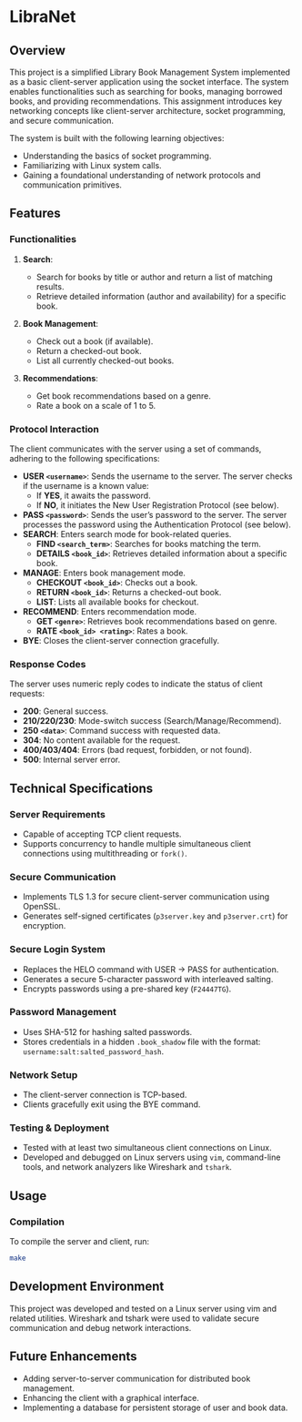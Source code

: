 # LibraNet

## Overview
This project is a simplified Library Book Management System implemented as a basic client-server application using the socket interface. The system enables functionalities such as searching for books, managing borrowed books, and providing recommendations. This assignment introduces key networking concepts like client-server architecture, socket programming, and secure communication. 

The system is built with the following learning objectives:
- Understanding the basics of socket programming.
- Familiarizing with Linux system calls.
- Gaining a foundational understanding of network protocols and communication primitives.

## Features

### Functionalities
1. **Search**:
   - Search for books by title or author and return a list of matching results.
   - Retrieve detailed information (author and availability) for a specific book.

2. **Book Management**:
   - Check out a book (if available).
   - Return a checked-out book.
   - List all currently checked-out books.

3. **Recommendations**:
   - Get book recommendations based on a genre.
   - Rate a book on a scale of 1 to 5.

### Protocol Interaction
The client communicates with the server using a set of commands, adhering to the following specifications:

- **USER `<username>`**: Sends the username to the server. The server checks if the username is a known value:
    - If **YES**, it awaits the password.
    - If **NO**, it initiates the New User Registration Protocol (see below).
- **PASS `<password>`**: Sends the user’s password to the server. The server processes the password using the Authentication Protocol (see below).
- **SEARCH**: Enters search mode for book-related queries.
  - **FIND `<search_term>`**: Searches for books matching the term.
  - **DETAILS `<book_id>`**: Retrieves detailed information about a specific book.
- **MANAGE**: Enters book management mode.
  - **CHECKOUT `<book_id>`**: Checks out a book.
  - **RETURN `<book_id>`**: Returns a checked-out book.
  - **LIST**: Lists all available books for checkout.
- **RECOMMEND**: Enters recommendation mode.
  - **GET `<genre>`**: Retrieves book recommendations based on genre.
  - **RATE `<book_id> <rating>`**: Rates a book.
- **BYE**: Closes the client-server connection gracefully.

### Response Codes
The server uses numeric reply codes to indicate the status of client requests:
- **200**: General success.
- **210/220/230**: Mode-switch success (Search/Manage/Recommend).
- **250 `<data>`**: Command success with requested data.
- **304**: No content available for the request.
- **400/403/404**: Errors (bad request, forbidden, or not found).
- **500**: Internal server error.

## Technical Specifications

### Server Requirements
- Capable of accepting TCP client requests.
- Supports concurrency to handle multiple simultaneous client connections using multithreading or `fork()`.

### Secure Communication
- Implements TLS 1.3 for secure client-server communication using OpenSSL.
- Generates self-signed certificates (`p3server.key` and `p3server.crt`) for encryption.

### Secure Login System
- Replaces the HELO command with USER → PASS for authentication.
- Generates a secure 5-character password with interleaved salting.
- Encrypts passwords using a pre-shared key (`F24447TG`).

### Password Management
- Uses SHA-512 for hashing salted passwords.
- Stores credentials in a hidden `.book_shadow` file with the format: `username:salt:salted_password_hash`.

### Network Setup
- The client-server connection is TCP-based.
- Clients gracefully exit using the BYE command.

### Testing & Deployment
- Tested with at least two simultaneous client connections on Linux.
- Developed and debugged on Linux servers using `vim`, command-line tools, and network analyzers like Wireshark and `tshark`.

## Usage

### Compilation
To compile the server and client, run:
```bash
make
```

## Development Environment
This project was developed and tested on a Linux server using vim and related utilities. Wireshark and tshark were used to validate secure communication and debug network interactions.

## Future Enhancements
- Adding server-to-server communication for distributed book management.
- Enhancing the client with a graphical interface.
- Implementing a database for persistent storage of user and book data.

